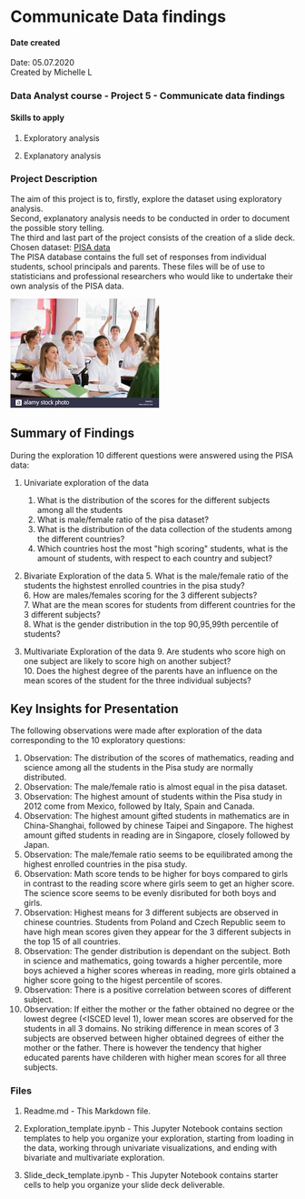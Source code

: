 # **Communicate Data findings**

#### Date created
Date: 05.07.2020  
Created by Michelle L


### Data Analyst course - Project 5 - Communicate data findings

#### Skills to apply
1) Exploratory analysis

2) Explanatory analysis

### Project Description

The aim of this project is to, firstly, explore the dataset using exploratory analysis.  
Second, explanatory analysis needs to be conducted in order to document the possible story telling.   
The third and last part of the project consists of the creation of a slide deck.  
Chosen dataset: [PISA data](https://www.google.com/url?q=https://s3.amazonaws.com/udacity-hosted-downloads/ud507/pisa2012.csv.zip&sa=D&ust=1554482573645000)  
The PISA database contains the full set of responses from individual students, school principals and parents. These files will be of use to statisticians and professional researchers who would like to undertake their own analysis of the PISA data.



![](students.jpg)


## Summary of Findings

During the exploration 10 different questions were answered using the PISA data:

 1. Univariate exploration of the data
    1. What is the distribution of the scores for the different subjects among all the students  
    2. What is male/female ratio of the pisa dataset?  
    3. What is the distribution of the data collection of the students among the different countries?  
    4. Which countries host the most "high  scoring" students, what is the amount of students, with respect to each country and subject?  

2. Bivariate Exploration of the data
    5. What is the male/female ratio of the students the highstest enrolled countries in the pisa study?  
    6. How are males/females scoring for the 3 different subjects?   
    7. What are the mean scores for students from different countries for the 3 different subjects?     
    8. What is the gender distribution in the top 90,95,99th percentile of students?    


3. Multivariate Exploration of the data
    9. Are students who score high on one subject are likely to score high on another subject?  
    10. Does the highest degree of the parents have an influence on the mean scores of the student for the three individual subjects?

## Key Insights for Presentation

The following observations were made after exploration of the data corresponding to the 10 exploratory questions:
1. Observation: The distribution of the scores of mathematics, reading and science among all the students in the Pisa study are normally distributed.
2. Observation: The male/female ratio is almost equal in the pisa dataset.
3. Observation: The highest amount of students within the Pisa study in 2012 come from Mexico, followed by Italy, Spain and Canada.
4. Observation: The highest amount gifted students in mathematics are in China-Shanghai, followed by chinese Taipei and Singapore. The highest amount gifted students in reading are in Singapore, closely followed by Japan.
5. Observation: The male/female ratio seems to be equilibrated among the highest enrolled countries in the pisa study.
6. Observation: Math score tends to be higher for boys compared to girls in contrast to the reading score where girls seem to get an higher score. The science score seems to be evenly disributed for both boys and girls.
7. Observation: Highest means for 3 different subjects are observed in chinese countries. Students from Poland and Czech Republic seem to have high mean scores given they appear for the 3 different subjects in the top 15 of all countries.
8. Observation: The gender distribution is dependant on the subject. Both in science and mathematics, going towards a higher percentile, more boys achieved a higher scores whereas in reading, more girls obtained a higher score going to the higest percentile of scores.
9. Observation: There is a positive correlation between scores of different subject.
10. Observation: If either the mother or the father obtained no degree or the lowest degree (<ISCED level 1), lower mean scores are observed for the students in all 3 domains. No striking difference in mean scores of 3 subjects are observed between higher obtained degrees of either the mother or the father. There is however the tendency that higher educated parents have childeren with higher mean scores for all three subjects.



### Files
1. Readme.md - This Markdown file.

1. Exploration_template.ipynb - This Jupyter Notebook contains section templates to help you organize your exploration, starting from loading in the data, working through univariate visualizations, and ending with bivariate and multivariate exploration.

1. Slide_deck_template.ipynb - This Jupyter Notebook contains starter cells to help you organize your slide deck deliverable.
